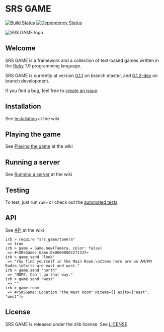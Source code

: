 SRS GAME
========

[![Build Status](https://secure.travis-ci.org/jacksonwillis/srs_game.png?branch=master)](https://secure.travis-ci.org/jacksonwillis/srs_game)
[![Dependency Status](https://gemnasium.com/jacksonwillis/srs_game.png)](https://gemnasium.com/jacksonwillis/srs_game)

![SRS GAME logo](https://github.com/downloads/jacksonwillis/srs_game/srs_game.png)

Welcome
-------

SRS GAME is a framework and a collection of text-based games written in the [Ruby](http://www.ruby-lang.org/) 1.9 programming language.

SRS GAME is currently at version [0.1.1](https://github.com/jacksonwillis/srs_game) on branch master,
and [0.1.2-dev](https://github.com/jacksonwillis/srs_game/tree/development) on branch development.

If you find a bug, feel free to [create an issue](https://github.com/jacksonwillis/srs_game/issues/new).

Installation
------------

See [Installation](https://github.com/jacksonwillis/srs_game/wiki/Installation) at the wiki

Playing the game
----------------

See [Playing the game](https://github.com/jacksonwillis/srs_game/wiki/Playing-the-game) at the wiki

Running a server
----------------

See [Running a server](https://github.com/jacksonwillis/srs_game/wiki/Running-a-server) at the wiki

Testing
-------

To test, just run `rake`
or check out the [automated tests](https://secure.travis-ci.org/jacksonwillis/srs_game).

API
---

See [API](https://github.com/jacksonwillis/srs_game/wiki/API) at the wiki

    irb > require "srs_game/tamera"
     => true
    irb > game = Game.new(Tamera, color: false)
     => #<SRSGame::Game:0x000000022f1337>
    irb > game.send "look"
     => "You find yourself in the Main Room.\nItems here are an AM/FM Radio.\nExits are east and west."
    irb > game.send "north"
     => "NOPE. Can't go that way."
    irb > game.send "west"
     => ""
    irb > game.room
     => #<SRSGame::Location "the West Room" @items=[] exits=["east", "west"]>

License
-------

SRS GAME is released under the zlib license. See [LICENSE](https://github.com/jacksonwillis/srs_game/blob/master/LICENSE)

